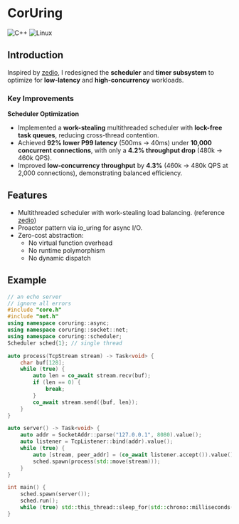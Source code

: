 # CorUring

 ![C++](https://img.shields.io/badge/standard-C++23-00599C?logo=cplusplus&logoColor=white) ![Linux](https://img.shields.io/badge/platform-linux-dimgray)

## **Introduction**

Inspired by [zedio](https://github.com/8sileus/zedio), I redesigned the **scheduler** and **timer subsystem** to optimize for **low-latency** and **high-concurrency** workloads.

### **Key Improvements**

**Scheduler Optimization**

- Implemented a **work-stealing** multithreaded scheduler with **lock-free task queues**, reducing cross-thread contention.
- Achieved **92% lower P99 latency** (500ms → 40ms) under **10,000 concurrent connections**, with only a **4.2% throughput drop** (480k → 460k QPS).
- Improved **low-concurrency throughput** by **4.3%** (460k → 480k QPS at 2,000 connections), demonstrating balanced efficiency.



## Features

- Multithreaded scheduler with work-stealing load balancing. (reference [zedio](https://github.com/8sileus/zedio))
- Proactor pattern via io_uring for async I/O.
- Zero-cost abstraction:
  - No virtual function overhead
  - No runtime polymorphism
  - No dynamic dispatch



## Example

```c++
// an echo server
// ignore all errors
#include "core.h"
#include "net.h"
using namespace coruring::async;
using namespace coruring::socket::net;
using namespace coruring::scheduler;
Scheduler sched{1}; // single thread

auto process(TcpStream stream) -> Task<void> {
    char buf[128];
    while (true) {
        auto len = co_await stream.recv(buf);
        if (len == 0) {
            break;
        }
        co_await stream.send({buf, len});
    }
}

auto server() -> Task<void> {
	auto addr = SocketAddr::parse("127.0.0.1", 8080).value();
    auto listener = TcpListener::bind(addr).value();
    while (true) {
        auto [stream, peer_addr] = (co_await listener.accept()).value();
        sched.spawn(process(std::move(stream)));
    }
}

int main() {
    sched.spawn(server());
    sched.run();
    while (true) std::this_thread::sleep_for(std::chrono::milliseconds(1000));
}
```


